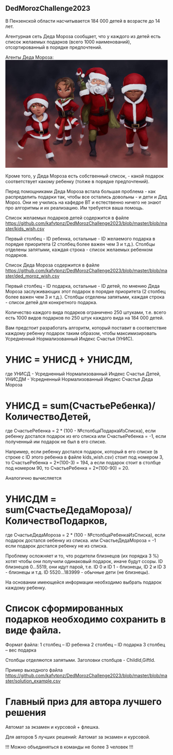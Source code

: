 ## DedMorozChallenge2023

В Пензенской области насчитывается 184 000 детей в возрасте до 14 лет. 

Агентурная сеть Деда Мороза сообщает, что у каждого из детей есть список желаемых подарков (всего 1000 наименований), отсортированный в порядке предпочтений.

Агенты Деда Мороза:
<img src="./blob/master/raw/agents.jpg" width="640"/>

Кроме того, у Деда Мороза есть собственный список, - какой подарок соответствует какому ребенку (толже в порядке предпочтений).

Перед помощниками Деда Мороза встала большая проблема - как распределить подарки так, чтобы все остались довольны - и дети и Дед Мороз.
Они не учились на кафедре ВТ и естественно ничего не знают про алгоритмы и их реализацию. Им требуется ваша помощь.

Список желаемых подарков детей содержится в файле https://github.com/kafvtpnz/DedMorozChallenge2023/blob/master/blob/master/kids_wish.csv

Первый столбец - ID ребенка, остальные - ID желаемого подарка в порядке приоритета (2 столбец более важен чем 3 и т.д.). Столбцы отделены запятыми, каждая строка - список желаемых ребенком подарков.

Список Деда Мороза содержится в файле https://github.com/kafvtpnz/DedMorozChallenge2023/blob/master/blob/master/ded_moroz_wish.csv

Первый столбец - ID подарка, остальные - ID детей, по мнению Деда Мороза заслуживающих этот подарок в порядке приоритета (2 столбец более важен чем 3 и т.д.). Столбцы отделены запятыми, каждая строка - список детей для конкретного подарка.

Количество каждого вида подарков ограничено 250 штуками, т.е. всего есть 1000 видов подарков по 250 штук каждого вида на 184 000 детей.


Вам предстоит разработать алгоритм, который поставит в соответствие каждому ребенку подарок таким образом, чтобы максимизировать Усредненный Нормализованный Индекс Счастья (УНИС).

# УНИС = УНИСД + УНИСДМ,

где УНИСД - Усредненный Нормализованный Индекс Счастья Детей,
    УНИСДМ - Усредненный Нормализованный Индекс Счастья Деда Мороза

# УНИСД = sum(СчастьеРебенка)/КоличествоДетей,

где СчастьеРебенка = 2 * (100 - №столбцаПодаркаИзСписка), если ребенку достался подарок из его списка 
или СчастьеРебенка = -1, если полученный им подарок не был в его списке.

Например, если ребенку достался подарок, который в его списке (в строке с ID этого ребенка в файле kids_wish.csv) стоит под номером 3, то СчастьеРебенка = 2*(100-3) = 194, а если подарок стоит в столбце под номером 90, то СчастьеРебенка = 2*(100-90) = 20.

Аналогично вычисляется 
# УНИСДМ = sum(СчастьеДедаМороза)/КоличествоПодарков,

где СчастьеДедаМороза = 2 * (100 - №столбцаРебенкаИзСписка), если подарок достался оебенку из списка.
или СчастьеДедаМороза = -1 если подарок достался ребенку не из списка.

Проблему осложняет и то, что родители близнецов (их порядка 3 %) хотят чтобы они получили одинаковый подарок, иначе будут ссоры. ID близнецов 0...5519, они идут парой, т.е. ID 0 и ID 1 - близнецы, ID 2 и ID 3 - близнецы и т.д. ID 5520...183999 - обычные дети (не близнецы).

На основании имеющейся информации необходимо выбрать подарок каждому ребенку. 

# Список сформированных подарков необходимо сохранить в виде файла.
Формат файла:
1 столбец – ID ребенка 
2 столбец – ID подарка 
3 столбец – вес подарка  

Столбцы отделяются запятыми. Заголовки столбцов - ChildId,GiftId.

Пример выходного файла https://github.com/kafvtpnz/DedMorozChallenge2023/blob/master/blob/master/solution_example.сsv

# Главный приз для автора лучшего решения
Автомат за экзамен и курсовой + флешка.

Для авторов 5 лучших решений: Автомат за экзамен и курсовой.

!!! Можно объединяться в команды не более 3 человек !!!
